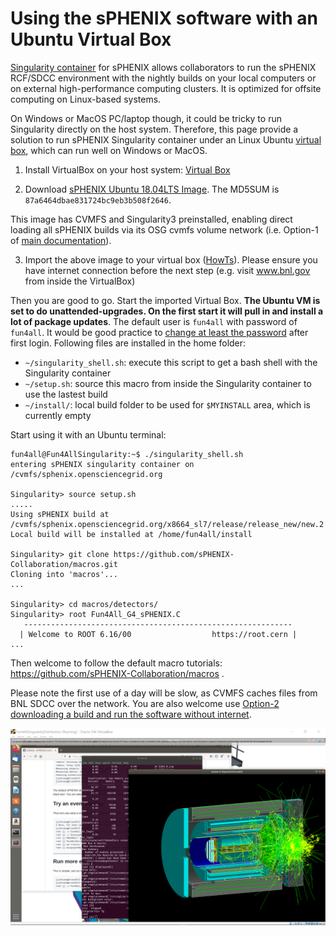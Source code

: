# Using the sPHENIX software with an Ubuntu Virtual Box

[Singularity container](./README.md) for sPHENIX allows collaborators to run the sPHENIX RCF/SDCC environment with the nightly builds on your local computers or on external high-performance computing clusters. It is optimized for offsite computing on Linux-based systems.

On Windows or MacOS PC/laptop though, it could be tricky to run Singularity directly on the host system. Therefore, this page provide a solution to run sPHENIX Singularity container under an Linux Ubuntu [virtual box](https://www.virtualbox.org/wiki/Downloads), which can run well on Windows or MacOS. 

1. Install VirtualBox on your host system: [Virtual Box](https://www.virtualbox.org/)

2. Download [sPHENIX Ubuntu 18.04LTS Image](https://sphenix.sdcc.bnl.gov/WWW/user/phnxbld/sPHENIX/Singularity/Fun4AllSingularityDistribution.ova). The MD5SUM is `87a6464dbae831724bc9eb3b508f2646`.

This image has CVMFS and Singularity3 preinstalled, enabling direct loading all sPHENIX builds via its OSG cvmfs volume network (i.e. Option-1 of [main documentation](/README.md)).

3. Import the above image to your virtual box ([HowTs](https://www.google.com/search?q=Virtal+box+import+ova)). Please ensure you have internet connection before the next step (e.g. visit www.bnl.gov from inside the VirtualBox)

Then you are good to go. Start the imported Virtual Box. **The Ubuntu VM is set to do unattended-upgrades. On the first start it will pull in and install a lot of package updates**. The default user is `fun4all` with password of `fun4all`. It would be good practice to [change at least the password](https://www.google.com/search?q=ubuntu+howto+change+password) after first login. Following files are installed in the home folder:
* `~/singularity_shell.sh`: execute this script to get a bash shell with the Singularity container
* `~/setup.sh`: source this macro from inside the Singularity container to use the lastest build 
* `~/install/`: local build folder to be used for `$MYINSTALL` area, which is currently empty


Start using it with an Ubuntu terminal:
```
fun4all@Fun4AllSingularity:~$ ./singularity_shell.sh
entering sPHENIX singularity container on /cvmfs/sphenix.opensciencegrid.org

Singularity> source setup.sh 
.....
Using sPHENIX build at /cvmfs/sphenix.opensciencegrid.org/x8664_sl7/release/release_new/new.2
Local build will be installed at /home/fun4all/install

Singularity> git clone https://github.com/sPHENIX-Collaboration/macros.git
Cloning into 'macros'...
...

Singularity> cd macros/detectors/
Singularity> root Fun4All_G4_sPHENIX.C
   ------------------------------------------------------------
  | Welcome to ROOT 6.16/00                  https://root.cern |
...
```
Then welcome to follow the default macro tutorials: https://github.com/sPHENIX-Collaboration/macros . 

Please note the first use of a day will be slow, as CVMFS caches files from BNL SDCC over the network. You are also welcome use [Option-2 downloading a build and run the software without internet](/README.md#option-2-download-sphenix-build-via-https-archive). 

![Screenshot with Fun4All_G4_EICDetector.C](screenshot.png)
